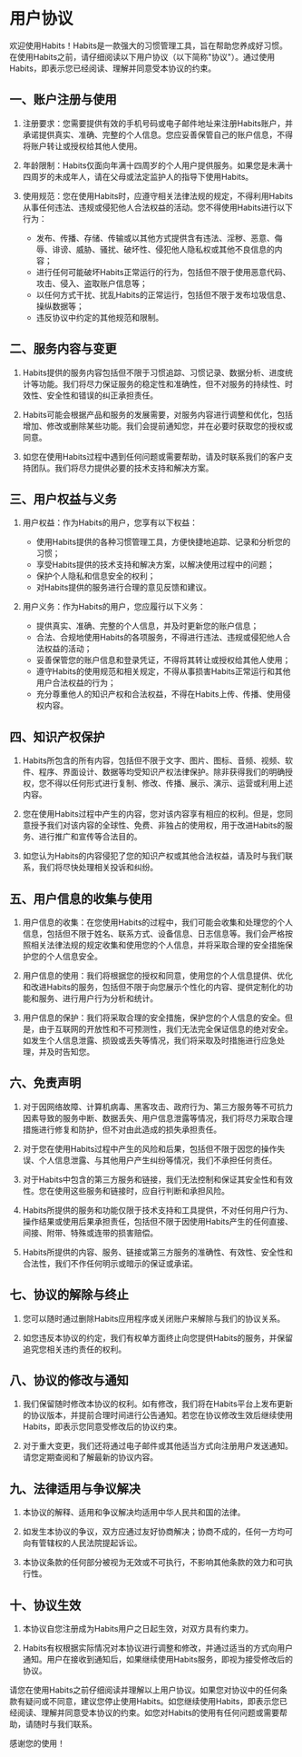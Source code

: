 # 用户协议

欢迎使用Habits！Habits是一款强大的习惯管理工具，旨在帮助您养成好习惯。在使用Habits之前，请仔细阅读以下用户协议（以下简称"协议"）。通过使用Habits，即表示您已经阅读、理解并同意受本协议的约束。

## 一、账户注册与使用

1. 注册要求：您需要提供有效的手机号码或电子邮件地址来注册Habits账户，并承诺提供真实、准确、完整的个人信息。您应妥善保管自己的账户信息，不得将账户转让或授权给其他人使用。

2. 年龄限制：Habits仅面向年满十四周岁的个人用户提供服务。如果您是未满十四周岁的未成年人，请在父母或法定监护人的指导下使用Habits。

3. 使用规范：您在使用Habits时，应遵守相关法律法规的规定，不得利用Habits从事任何违法、违规或侵犯他人合法权益的活动。您不得使用Habits进行以下行为：

   - 发布、传播、存储、传输或以其他方式提供含有违法、淫秽、恶意、侮辱、诽谤、威胁、骚扰、破坏性、侵犯他人隐私权或其他不良信息的内容；
   - 进行任何可能破坏Habits正常运行的行为，包括但不限于使用恶意代码、攻击、侵入、盗取账户信息等；
   - 以任何方式干扰、扰乱Habits的正常运行，包括但不限于发布垃圾信息、操纵数据等；
   - 违反协议中约定的其他规范和限制。

## 二、服务内容与变更

1. Habits提供的服务内容包括但不限于习惯追踪、习惯记录、数据分析、进度统计等功能。我们将尽力保证服务的稳定性和准确性，但不对服务的持续性、时效性、安全性和错误的纠正承担责任。

2. Habits可能会根据产品和服务的发展需要，对服务内容进行调整和优化，包括增加、修改或删除某些功能。我们会提前通知您，并在必要时获取您的授权或同意。

3. 如您在使用Habits过程中遇到任何问题或需要帮助，请及时联系我们的客户支持团队。我们将尽力提供必要的技术支持和解决方案。

## 三、用户权益与义务

1. 用户权益：作为Habits的用户，您享有以下权益：

   - 使用Habits提供的各种习惯管理工具，方便快捷地追踪、记录和分析您的习惯；
   - 享受Habits提供的技术支持和解决方案，以解决使用过程中的问题；
   - 保护个人隐私和信息安全的权利；
   - 对Habits提供的服务进行合理的意见反馈和建议。

2. 用户义务：作为Habits的用户，您应履行以下义务：

   - 提供真实、准确、完整的个人信息，并及时更新您的账户信息；
   - 合法、合规地使用Habits的各项服务，不得进行违法、违规或侵犯他人合法权益的活动；
   - 妥善保管您的账户信息和登录凭证，不得将其转让或授权给其他人使用；
   - 遵守Habits的使用规范和相关规定，不得从事损害Habits正常运行和其他用户合法权益的行为；
   - 充分尊重他人的知识产权和合法权益，不得在Habits上传、传播、使用侵权内容。

## 四、知识产权保护

1. Habits所包含的所有内容，包括但不限于文字、图片、图标、音频、视频、软件、程序、界面设计、数据等均受知识产权法律保护。除非获得我们的明确授权，您不得以任何形式进行复制、修改、传播、展示、演示、运营或利用上述内容。

2. 您在使用Habits过程中产生的内容，您对该内容享有相应的权利。但是，您同意授予我们对该内容的全球性、免费、非独占的使用权，用于改进Habits的服务、进行推广和宣传等合法目的。

3. 如您认为Habits的内容侵犯了您的知识产权或其他合法权益，请及时与我们联系，我们将尽快处理相关投诉和纠纷。

## 五、用户信息的收集与使用

1. 用户信息的收集：在您使用Habits的过程中，我们可能会收集和处理您的个人信息，包括但不限于姓名、联系方式、设备信息、日志信息等。我们会严格按照相关法律法规的规定收集和使用您的个人信息，并将采取合理的安全措施保护您的个人信息安全。

2. 用户信息的使用：我们将根据您的授权和同意，使用您的个人信息提供、优化和改进Habits的服务，包括但不限于向您展示个性化的内容、提供定制化的功能和服务、进行用户行为分析和统计。

3. 用户信息的保护：我们将采取合理的安全措施，保护您的个人信息的安全。但是，由于互联网的开放性和不可预测性，我们无法完全保证信息的绝对安全。如发生个人信息泄露、损毁或丢失等情况，我们将采取及时措施进行应急处理，并及时告知您。

## 六、免责声明

1. 对于因网络故障、计算机病毒、黑客攻击、政府行为、第三方服务等不可抗力因素导致的服务中断、数据丢失、用户信息泄露等情况，我们将尽力采取合理措施进行修复和防护，但不对由此造成的损失承担责任。

2. 对于您在使用Habits过程中产生的风险和后果，包括但不限于因您的操作失误、个人信息泄露、与其他用户产生纠纷等情况，我们不承担任何责任。

3. 对于Habits中包含的第三方服务和链接，我们无法控制和保证其安全性和有效性。您在使用这些服务和链接时，应自行判断和承担风险。

4. Habits所提供的服务和功能仅限于技术支持和工具提供，不对任何用户行为、操作结果或使用后果承担责任，包括但不限于因使用Habits产生的任何直接、间接、附带、特殊或连带的损害赔偿。

5. Habits所提供的内容、服务、链接或第三方服务的准确性、有效性、安全性和合法性，我们不作任何明示或暗示的保证或承诺。

## 七、协议的解除与终止

1. 您可以随时通过删除Habits应用程序或关闭账户来解除与我们的协议关系。

2. 如您违反本协议的约定，我们有权单方面终止向您提供Habits的服务，并保留追究您相关违约责任的权利。

## 八、协议的修改与通知

1. 我们保留随时修改本协议的权利。如有修改，我们将在Habits平台上发布更新的协议版本，并提前合理时间进行公告通知。若您在协议修改生效后继续使用Habits，即表示您同意受修改后的协议约束。

2. 对于重大变更，我们还将通过电子邮件或其他适当方式向注册用户发送通知。请您定期查阅和了解最新的协议内容。

## 九、法律适用与争议解决

1. 本协议的解释、适用和争议解决均适用中华人民共和国的法律。

2. 如发生本协议的争议，双方应通过友好协商解决；协商不成的，任何一方均可向有管辖权的人民法院提起诉讼。

3. 本协议条款的任何部分被视为无效或不可执行，不影响其他条款的效力和可执行性。

## 十、协议生效

1. 本协议自您注册成为Habits用户之日起生效，对双方具有约束力。

2. Habits有权根据实际情况对本协议进行调整和修改，并通过适当的方式向用户通知。用户在接收到通知后，如果继续使用Habits服务，即视为接受修改后的协议。

请您在使用Habits之前仔细阅读并理解以上用户协议。如果您对协议中的任何条款有疑问或不同意，建议您停止使用Habits。如您继续使用Habits，即表示您已经阅读、理解并同意受本协议的约束。如您对Habits的使用有任何问题或需要帮助，请随时与我们联系。

感谢您的使用！
